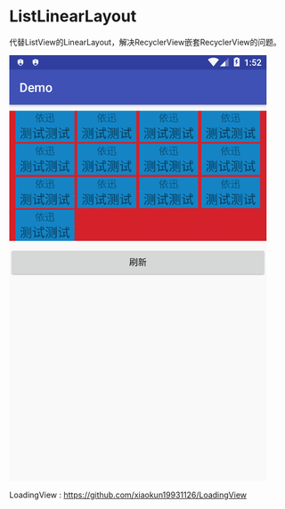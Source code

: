 # ListLinearLayout
代替ListView的LinearLayout，解决RecyclerView嵌套RecyclerView的问题。



![](screenshots/listLinear.gif)





LoadingView : https://github.com/xiaokun19931126/LoadingView